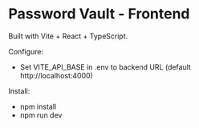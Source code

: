 # Password Vault - Frontend

Built with Vite + React + TypeScript.

Configure:
- Set VITE_API_BASE in .env to backend URL (default http://localhost:4000)

Install:
- npm install
- npm run dev
